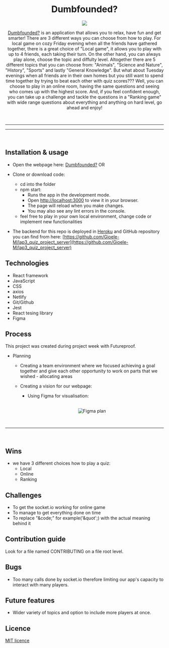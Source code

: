<h1 align="center">Dumbfounded?</h1>

<p align="center">
<img src="https://i.ibb.co/PcJWJ4T/john-schnobrich-2-FPjl-Ay-MQTA-unsplash-1.jpg" >
</p>

<div align="center">

[Dumbfounded?](https://red-devil-quiz.netlify.app) is an application that allows you to relax, have fun and get smarter! There are 3 different ways you can choose from how to play. For local game on cozy Friday evening when all the friends have gathered together, there is a great choice of "Local game", it allows you to play with up to 4 friends, each taking their turn. On the other hand, you can always play alone, choose the topic and diffulty level. Altogether there are 5 different topics that you can choose from: "Animals", "Science and Nature", "History", "Sports" and lastly "General Knowledge". But what about Tuesday evenings when all friends are in their own homes but you still want to spend time together by trying to beat each other with quiz scores??? Well, you can choose to play in an online room, having the same questions and seeing who comes up with the highest score. And, if you feel confident enough, you can take up a challenge and tackle the questions in a "Ranking game" with wide range questions about everything and anything on hard level, go ahead and enjoy!

<br>

</div>

---

---

<br>

## Installation & usage

-   Open the webpage here: [Dumbfounded?](https://red-devil-quiz.netlify.app) OR
-   Clone or download code:

    -   cd into the folder
    -   npm start:
        -   Runs the app in the development mode.
        -   Open [http://localhost:3000](http://localhost:3000) to view it in your browser.
        -   The page will reload when you make changes.
        -   You may also see any lint errors in the console.
    -   feel free to play in your own local environment, change code or implement new functionalities

-   The backend for this repo is deployed in [Heroku](https://red-devils-quiz.herokuapp.com/) and GitHub repository you can find from here: [https://github.com/Gioele-M/lap3_quiz_project_server](https://github.com/Gioele-M/lap3_quiz_project_server)

## Technologies

-   React framework
-   JavaScript
-   CSS
-   axios
-   Netlify
-   Git/Github
-   Jest
-   React tesing library
-   Figma

## Process

This project was created during project week with Futureproof.

-   Planning

    -   Creating a team environment where we focused achieving a goal together and give each other opportunity to work on parts that we wished - allocating areas

    -   Creating a vision for our webpage:

        -   Using Figma for visualisation:

        <br>

        <div align="center">

        ![Figma plan](https://i.ibb.co/k8P3Kfh/Screenshot-2022-06-30-160748.png)

        </div>

<br>

---

<br>

## Wins

-   we have 3 different choices how to play a quiz:
    -   Local
    -   Online
    -   Ranking

## Challenges

-   To get the socket.io working for online game
-   To manage to get everything done on time
-   To replace "&code;" for example('&quot';) with the actual meaning behind it

## Contribution guide

Look for a file named CONTRIBUTING on a file root level.

## Bugs

-   Too many calls done by socket.io therefore limiting our app's capacity to interact with many players.

## Future features

-   Wider variety of topics and option to include more players at once.

## Licence

[MIT licence](https://opensource.org/licenses/MIT)
